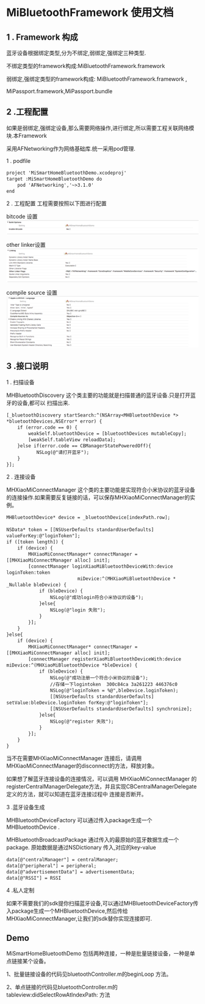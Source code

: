# MiBluetoothFramework 使用文档

## 1 . Framework 构成

蓝牙设备根据绑定类型,分为不绑定,弱绑定,强绑定三种类型.

不绑定类型的framework构成:MiBluetoothFramework.framework

弱绑定,强绑定类型的framework构成: MiBluetoothFramework.framework ,

MiPassport.framework,MiPassport.bundle

## 2 .工程配置
如果是弱绑定,强绑定设备,那么需要网络操作,进行绑定,所以需要工程关联网络模块.本Framework

采用AFNetworking作为网络基础库.统一采用pod管理.

1 . podfile

```
project 'MiSmartHomeBluetoothDemo.xcodeproj'
target :MiSmartHomeBluetoothDemo do
	pod 'AFNetworking','~>3.1.0'
end
```

2 . 工程配置
工程需要按照以下图进行配置

bitcode 设置
![bitcode](./images/bitcode.png)

other linker设置
![other linker Flags](./images/link.png)

compile source 设置
![compile source as](./images/source.png)

## 3 .接口说明

1 . 扫描设备

  MHBluetoothDiscovery 这个类主要的功能就是扫描普通的蓝牙设备.只是打开蓝牙的设备,都可以
  扫描出来.

```objc
[_bluetoothDiscovery startSearch:^(NSArray<MHBluetoothDevice *> *bluetoothDevices,NSError* error) {
    if (error.code == 0) {
        weakSelf.bluetoothDevice = [bluetoothDevices mutableCopy];
        [weakSelf.tableView reloadData];
    }else if(error.code == CBManagerStatePoweredOff){
    	   NSLog(@"请打开蓝牙");
  	}
}];
```


2 . 连接设备

MHXiaoMiConnectManager 这个类的主要功能是实现符合小米协议的蓝牙设备的连接操作.如果需要反复链接的话，可以保存MHXiaoMiConnectManager的实例。

```objc
MHBluetoothDevice* device = _bluetoothDevice[indexPath.row];

NSData* token = [[NSUserDefaults standardUserDefaults] valueForKey:@"loginToken"];
if ([token length]) {
	if (device) {
    	MHXiaoMiConnectManager* connectManager = [[MHXiaoMiConnectManager alloc] init];
    	[connectManager loginXiaoMiBluetoothDeviceWith:device loginToken:token
                          miDevice:^(MHXiaoMiBluetoothDevice * _Nullable bleDevice) {
      		if (bleDevice) {
        		NSLog(@"成功login符合小米协议的设备");
      		}else{
        		NSLog(@"login 失败");
      		}
    	}];
	}
}else{
  	if (device) {
    	MHXiaoMiConnectManager* connectManager = [[MHXiaoMiConnectManager alloc] init];
    	[connectManager registerXiaoMiBluetoothDeviceWith:device miDevice:^(MHXiaoMiBluetoothDevice *bleDevice) {
      		if (bleDevice) {
        		NSLog(@"成功注册一个符合小米协议的设备");
        		//存储一下logintoken  300c84ca 3a261223 446376c0
        		NSLog(@"loginToken = %@",bleDevice.loginToken);
        		[[NSUserDefaults standardUserDefaults] setValue:bleDevice.loginToken forKey:@"loginToken"];
        		[[NSUserDefaults standardUserDefaults] synchronize];
      		}else{
        		NSLog(@"register 失败");
      		}
    	}];
  	}
}
```
当不在需要MHXiaoMiConnectManager 连接后，请调用 MHXiaoMiConnectManager的disconnect的方法，释放对象。

如果想了解蓝牙连接设备的连接情况，可以调用 MHXiaoMiConnectManager 的 registerCentralManagerDelegate方法，并且实现CBCentralManagerDelegate 定义的方法，就可以知道在蓝牙连接过程中 连接是否断开。

3 .蓝牙设备生成

MHBluetoothDeviceFactory 可以通过传入package生成一个MHBluetoothDevice .

MHBluetoothBroadcastPackage 通过传入的最原始的蓝牙数据生成一个package.
原始数据是通过NSDictionary 传入,对应的key-value

```objc
data[@"centralManager"] = centralManager;
data[@"peripheral"] = peripheral;
data[@"advertisementData"] = advertisementData;
data[@"RSSI"] = RSSI
```

4 .私人定制

如果不需要我们的sdk提你扫描蓝牙设备,可以通过MHBluetoothDeviceFactory传入package生成一个MHBluetoothDevice,然后传给MHXiaoMiConnectManager,让我们的sdk替你实现连接即可.

## Demo
MiSmartHomeBluetoothDemo 包括两种连接，一种是批量链接设备，一种是单点链接某个设备。

1、批量链接设备的代码见bluetoothController.m的beginLoop 方法。

2、单点链接的代码见bluetoothController.m的tableview:didSelectRowAtIndexPath: 方法

